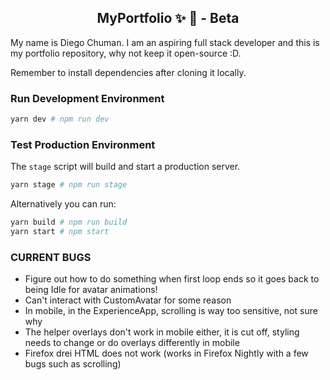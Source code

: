 <h2 align="center">
  MyPortfolio ✨ 🚀 - Beta
</h2>

My name is Diego Chuman. I am an aspiring full stack developer and this is my portfolio repository, why not keep it open-source :D.

Remember to install dependencies after cloning it locally.

### Run Development Environment

```bash
yarn dev # npm run dev
```

### Test Production Environment

The `stage` script will build and start a production server.

```bash
yarn stage # npm run stage
```

Alternatively you can run:

```bash
yarn build # npm run build
yarn start # npm start
```

### CURRENT BUGS

- Figure out how to do something when first loop ends so it goes back to being Idle for avatar animations!
- Can't interact with CustomAvatar for some reason
- In mobile, in the ExperienceApp, scrolling is way too sensitive, not sure why
- The helper overlays don't work in mobile either, it is cut off, styling needs to change or do overlays differently in mobile
- Firefox drei HTML does not work (works in Firefox Nightly with a few bugs such as scrolling)
